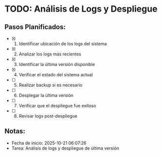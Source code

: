 # TODO: Análisis de Logs y Despliegue

## Pasos Planificados:
- [x] 1. Identificar ubicación de los logs del sistema
- [x] 2. Analizar los logs más recientes
- [x] 3. Identificar la última versión disponible
- [x] 4. Verificar el estado del sistema actual
- [ ] 5. Realizar backup si es necesario
- [ ] 6. Desplegar la última versión
- [ ] 7. Verificar que el despliegue fue exitoso
- [ ] 8. Revisar logs post-despliegue

## Notas:
- Fecha de inicio: 2025-10-21 06:07:26
- Tarea: Análisis de logs y despliegue de última versión
